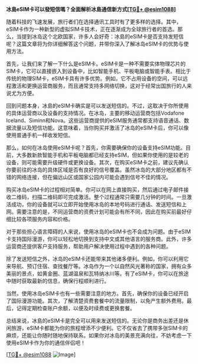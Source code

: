 **冰島eSIM卡可以發短信嗎？全面解析冰島通信新方式[[TG💪+ @esim1088](https://t.me/s/esim1088)]**

随着科技的飞速发展，旅行者们在选择通讯工具时有了更多样的选择。其中，eSIM卡作为一种新型的虚拟SIM卡技术，正在逐渐成为全球旅行者的首选。那么，当提到冰岛这个北欧国家，许多人会好奇：冰島的eSIM卡是否支持发短信呢？这篇文章将为你详细解答这个问题，并带你深入了解冰岛eSIM卡的优势与使用方法。

首先，让我们来了解一下什么是eSIM卡。eSIM卡是一种不需要实体物理芯片的SIM卡，它可以直接嵌入到设备中，比如智能手机、平板电脑或智能手表。相比于传统的物理SIM卡，eSIM卡具有许多优势。例如，它不占用设备的空间，可以远程激活和更换运营商服务，而且通常支持多网络切换，这对于经常出国旅行的人来说尤为方便。

回到问题本身，冰島的eSIM卡确实是可以发送短信的。不过，这取决于你所使用的具体运营商以及设备的支持情况。在冰岛，主要的移动运营商包括Vodafone Iceland、Siminn和Nova。这些运营商提供的eSIM服务通常都支持语音通话、数据流量以及短信功能。这意味着，当你购买并激活了冰岛的eSIM卡后，你可以像使用普通手机一样收发短信。

那么，如何在冰岛使用eSIM卡呢？首先，你需要确保你的设备支持eSIM功能。目前，大多数新款智能手机和平板电脑都已经支持eSIM，但如果你使用的是较老的设备，则可能需要升级硬件或更换设备。其次，在购买eSIM卡之前，建议先确认你要前往的冰岛的具体区域是否有良好的信号覆盖。虽然冰岛的大部分地区都有不错的网络连接，但在偏远山区或国家公园内可能会遇到信号不佳的情况。

购买冰岛eSIM卡的过程相对简单。你可以在网上直接购买，然后通过电子邮件接收二维码，扫描二维码即可完成激活。整个过程通常只需要几分钟的时间。一旦激活成功，你的设备就可以立即开始使用冰岛的本地号码进行通话、发送短信和上网。需要注意的是，不同运营商的资费计划可能会有所不同，因此在购买前最好仔细比较各项服务内容和价格。

对于那些担心语言障碍的人来说，使用冰岛的eSIM卡也不会成为问题。由于eSIM卡支持国际漫游，你可以轻松地切换到支持中文或其他语言的服务商。此外，许多运营商还提供客户支持服务，帮助用户解决使用过程中遇到的各种问题。

除了发送短信之外，冰岛的eSIM卡还能带来其他诸多便利。例如，你可以利用它来导航、预订住宿、查找餐厅等。冰岛作为一个以自然风光著称的国家，拥有众多美丽的景点，如黄金圈、蓝湖温泉和瓦特纳冰川等。有了eSIM卡，你可以在旅途中随时获取最新的信息，确保行程顺利进行。

当然，使用冰岛eSIM卡也有一些需要注意的地方。首先，确保你的设备已经开启了国际漫游功能。其次，了解清楚资费套餐中的流量限制，以免产生额外费用。最后，记得定期检查账户余额，以便及时续费或更换套餐。

总结来说，冰島的eSIM卡是完全可以用来发送短信的。无论你是商务出差还是休闲旅游，eSIM卡都能为你的旅程增添不少便利。它不仅省去了携带多张SIM卡的麻烦，还能让你随时随地保持联系。如果你对冰岛的美景充满向往，不妨考虑一下使用eSIM卡作为你的通信伴侣吧！

[[TG💪+ @esim1088](https://t.me/s/esim1088) ![Image](https://i.postimg.cc/4NQfJmqS/Snipaste-2025-05-13-00-14-12.png)]